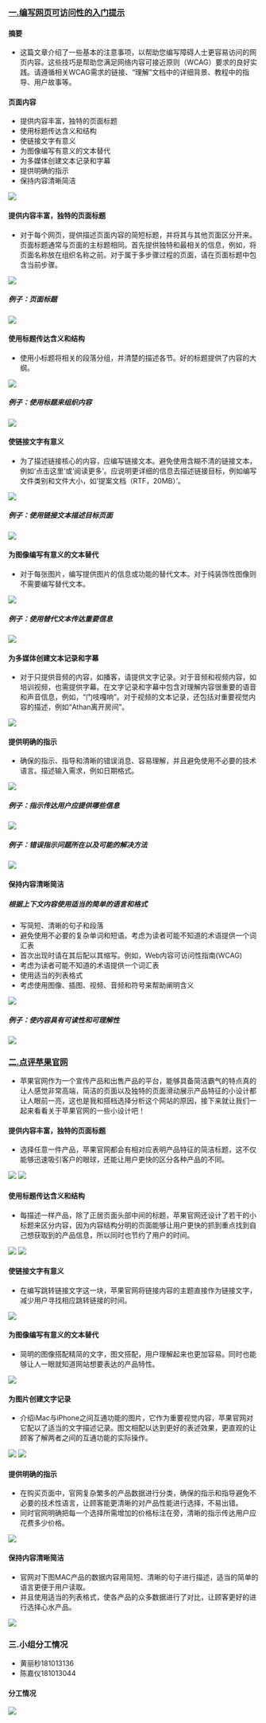 

### [一.编写网页可访问性的入门提示](https://www.w3.org/WAI/tips/writing/#provide-informative-unique-page-titles)
#### 摘要
- 这篇文章介绍了一些基本的注意事项，以帮助您编写障碍人士更容易访问的网页内容。这些技巧是帮助您满足网络内容可接近原则（WCAG）要求的良好实践。请遵循相关WCAG需求的链接、“理解”文档中的详细背景、教程中的指导、用户故事等。
#### 页面内容
- 提供内容丰富，独特的页面标题
- 使用标题传达含义和结构
- 使链接文字有意义
- 为图像编写有意义的文本替代
- 为多媒体创建文本记录和字幕
- 提供明确的指示
- 保持内容清晰简洁
<img src="https://github.com/HuangLiMiao/Website_operation/blob/master/img/pic_1.png?raw=true" />


#### 提供内容丰富，独特的页面标题
- 对于每个网页，提供描述页面内容的简短标题，并将其与其他页面区分开来。页面标题通常与页面的主标题相同。首先提供独特和最相关的信息，例如，将页面名称放在组织名称之前。对于属于多步骤过程的页面，请在页面标题中包含当前步骤。 
<img src="https://github.com/HuangLiMiao/Website_operation/blob/master/img/pic_2.png?raw=true" />


##### 例子：页面标题
<img src="https://github.com/HuangLiMiao/Website_operation/blob/master/img/pic_3.png?raw=true" />



#### 使用标题传达含义和结构
- 使用小标题将相关的段落分组，并清楚的描述各节。好的标题提供了内容的大纲。
<img src="https://github.com/HuangLiMiao/Website_operation/blob/master/img/pic_4.png?raw=true" />


##### 例子：使用标题来组织内容
<img src="https://github.com/HuangLiMiao/Website_operation/blob/master/img/pic_5.png?raw=true" />


#### 使链接文字有意义
- 为了描述链接核心的内容，应编写链接文本。避免使用含糊不清的链接文本，例如‘点击这里’或‘阅读更多’。应说明更详细的信息去描述链接目标，例如编写文件类别和文件大小，如‘提案文档（RTF，20MB）’。
<img src="https://github.com/HuangLiMiao/Website_operation/blob/master/img/pic_6.png?raw=true" />


##### 例子：使用链接文本描述目标页面
<img src="https://github.com/HuangLiMiao/Website_operation/blob/master/img/pic_7.png?raw=true" />


#### 为图像编写有意义的文本替代
- 对于每张图片，编写提供图片的信息或功能的替代文本。对于纯装饰性图像则不需要编写替代文本。
<img src="https://github.com/HuangLiMiao/Website_operation/blob/master/img/pic_8.png?raw=true" />


##### 例子：使用替代文本传达重要信息
<img src="https://github.com/HuangLiMiao/Website_operation/blob/master/img/pic_9.png?raw=true" />



#### 为多媒体创建文本记录和字幕
- 对于只提供音频的内容，如播客，请提供文字记录。对于音频和视频内容，如培训视频，也需提供字幕。在文字记录和字幕中包含对理解内容很重要的语音和声音信息，例如，“门吱嘎响”。对于视频的文本记录，还包括对重要视觉内容的描述，例如“Athan离开房间”。
<img src="https://github.com/HuangLiMiao/Website_operation/blob/master/img/pic_10.PNG?raw=true" />

#### 提供明确的指示
- 确保的指示、指导和清晰的错误消息、容易理解，并且避免使用不必要的技术语言。描述输入需求，例如日期格式。
<img src="https://github.com/HuangLiMiao/Website_operation/blob/master/img/pic_11.PNG?raw=true" />

##### 例子：指示传达用户应提供哪些信息
<img src="https://github.com/HuangLiMiao/Website_operation/blob/master/img/pic_12.PNG?raw=true" />

##### 例子：错误指示问题所在以及可能的解决方法
<img src="https://github.com/HuangLiMiao/Website_operation/blob/master/img/pic_13.PNG?raw=true" />



#### 保持内容清晰简洁
##### 根据上下文内容使用适当的简单的语言和格式
- 写简短、清晰的句子和段落
- 避免使用不必要的复杂单词和短语。考虑为读者可能不知道的术语提供一个词汇表
- 首次出现时请在其后配以其缩写。例如，Web内容可访问性指南(WCAG)
- 考虑为读者可能不知道的术语提供一个词汇表
- 使用适当的列表格式
- 考虑使用图像、插图、视频、音频和符号来帮助阐明含义
<img src="https://github.com/HuangLiMiao/Website_operation/blob/master/img/pic_14.PNG?raw=true" />


##### 例子：使内容具有可读性和可理解性


<img src="https://github.com/HuangLiMiao/Website_operation/blob/master/img/pic_15.PNG?raw=true" />

### [二.点评苹果官网](https://www.apple.com.cn/)
- 苹果官网作为一个宣传产品和出售产品的平台，能够具备简洁霸气的特点真的让人感觉非常高端，简洁的页面以及独特的页面滑动展示产品特征的小设计都让人眼前一亮，这也是我和搭档选择分析这个网站的原因，接下来就让我们一起来看看关于苹果官网的一些小设计吧！
#### 提供内容丰富，独特的页面标题
- 选择任意一件产品，苹果官网都会有相对应表明产品特征的简洁标题，这不仅能够迅速吸引客户的眼球，还能让用户更快的区分各种产品的不同。
<img src="https://github.com/HuangLiMiao/Website_operation/blob/master/img/apple_1.png?raw=true" />
<img src="https://github.com/HuangLiMiao/Website_operation/blob/master/img/apple_2.png?raw=true" />



#### 使用标题传达含义和结构
- 每描述一样产品，除了正居页面头部中间的标题，苹果官网还设计了若干的小标题来区分内容，因为内容结构分明的页面能够让用户更快的抓到重点找到自己想获取到的产品信息，所以同时也节约了用户的时间。
<img src="https://github.com/HuangLiMiao/Website_operation/blob/master/img/apple_3.png?raw=true" />
<img src="https://github.com/HuangLiMiao/Website_operation/blob/master/img/apple_4.png?raw=true" />



#### 使链接文字有意义
- 在编写跳转链接文字这一块，苹果官网将链接内容的主题直接作为链接文字，减少用户寻找相应跳转链接的时间。
<img src="https://github.com/HuangLiMiao/Website_operation/blob/master/img/apple_5.png?raw=true" />

#### 为图像编写有意义的文本替代
- 简明的图像搭配精简的文字，图文搭配，用户理解起来也更加容易。同时也能够让人一眼就知道网站想要表达的产品特性。
<img src="https://github.com/HuangLiMiao/Website_operation/blob/master/img/apple_6.png?raw=true" />

#### 为图片创建文字记录
- 介绍iMac与iPhone之间互通功能的图片，它作为重要视觉内容，苹果官网对它配以了适当的文字描述记录。图文相配以达到更好的表述效果，更直观的让顾客了解两者之间的互通功能的实际操作。
<img src="https://github.com/HuangLiMiao/Website_operation/blob/master/img/tuwen1.png"   />
<img src="https://github.com/HuangLiMiao/Website_operation/blob/master/img/tuwen2.png"   />

#### 提供明确的指示
- 在购买页面中，官网复杂繁多的产品数据进行分类，确保的指示和指导避免不必要的技术性语言，让顾客能更清晰的对产品性能进行选择，不易出错。
- 同时官网明确把每一个选择所需增加的价格标注在旁，清晰的指示传达用户应花费多少价格。
<img src="https://github.com/HuangLiMiao/Website_operation/blob/master/img/zhishi.png"   />

#### 保持内容清晰简洁
- 官网对下图MAC产品的数据内容用简短、清晰的句子进行描述，适当的简单的语言更便于用户读取。
- 并且使用适当的列表格式，使各产品的众多数据进行了对比，让顾客更好的进行选择心水产品。
<img src="https://github.com/HuangLiMiao/Website_operation/blob/master/img/neirong.png"   />

### 三.小组分工情况
- 黄丽秒181013136
- 陈嘉仪181013044
#### 分工情况
<img src="https://github.com/HuangLiMiao/Website_operation/blob/master/img/fengong.jpg"   />
